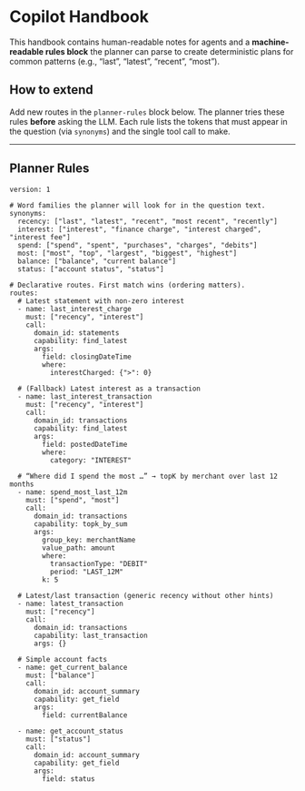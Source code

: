 # Copilot Handbook

This handbook contains human-readable notes for agents and a **machine-readable rules block** the planner can parse to create deterministic plans for common patterns (e.g., “last”, “latest”, “recent”, “most”).

## How to extend
Add new routes in the `planner-rules` block below. The planner tries these rules **before** asking the LLM. Each rule lists the tokens that must appear in the question (via `synonyms`) and the single tool call to make.

---

## Planner Rules

```planner-rules
version: 1

# Word families the planner will look for in the question text.
synonyms:
  recency: ["last", "latest", "recent", "most recent", "recently"]
  interest: ["interest", "finance charge", "interest charged", "interest fee"]
  spend: ["spend", "spent", "purchases", "charges", "debits"]
  most: ["most", "top", "largest", "biggest", "highest"]
  balance: ["balance", "current balance"]
  status: ["account status", "status"]

# Declarative routes. First match wins (ordering matters).
routes:
  # Latest statement with non-zero interest
  - name: last_interest_charge
    must: ["recency", "interest"]
    call:
      domain_id: statements
      capability: find_latest
      args:
        field: closingDateTime
        where:
          interestCharged: {">": 0}

  # (Fallback) Latest interest as a transaction
  - name: last_interest_transaction
    must: ["recency", "interest"]
    call:
      domain_id: transactions
      capability: find_latest
      args:
        field: postedDateTime
        where:
          category: "INTEREST"

  # “Where did I spend the most …” → topK by merchant over last 12 months
  - name: spend_most_last_12m
    must: ["spend", "most"]
    call:
      domain_id: transactions
      capability: topk_by_sum
      args:
        group_key: merchantName
        value_path: amount
        where:
          transactionType: "DEBIT"
          period: "LAST_12M"
        k: 5

  # Latest/last transaction (generic recency without other hints)
  - name: latest_transaction
    must: ["recency"]
    call:
      domain_id: transactions
      capability: last_transaction
      args: {}

  # Simple account facts
  - name: get_current_balance
    must: ["balance"]
    call:
      domain_id: account_summary
      capability: get_field
      args:
        field: currentBalance

  - name: get_account_status
    must: ["status"]
    call:
      domain_id: account_summary
      capability: get_field
      args:
        field: status